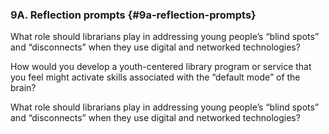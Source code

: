 ### 9A. Reflection prompts {#9a-reflection-prompts}

What role should librarians play in addressing young people’s “blind spots” and “disconnects” when they use digital and networked technologies?

How would you develop a youth-centered library program or service that you feel might activate skills associated with the “default mode” of the brain?

What role should librarians play in addressing young people’s “blind spots” and “disconnects” when they use digital and networked technologies?

